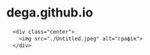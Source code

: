# dega.github.io
<!DOCTYPE html>
<html lang="en">
<head>
    <meta charset="UTF-8">
    <meta name="viewport" content="width=device-width, initial-scale=1.0">
    <title>Document</title>
</head>
<body>
    <style>
        .center {
          display: flex;
          justify-content: center;
          align-items: center;
          height: 100vh;
        }
      </style>
      </head>
      <body>
      
      <div class="center">
        <img src="./Untitled.jpeg" alt="графік">
      </div>
</body>
</html>
